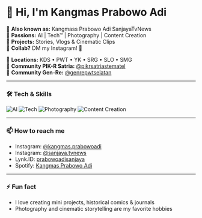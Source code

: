 # 👋 Hi, I'm Kangmas Prabowo Adi

💁 **Also known as:** Kangmass Prabowo Adi SanjayaTvNews     
🌱 **Passions:** AI | Tech™ | Photography | Content Creation  
🎥 **Projects:** Stories, Vlogs & Cinematic Clips  
🤝 **Collab?** DM my Instagram! 📩  

📍 **Locations:** KDS • PWT • YK • SRG • SLO • SMG  
🌲 **Community PIK-R Satria:** [@pikrsatriastematel](https://www.instagram.com/pikrsatriastematel?utm_source=ig_web_button_share_sheet&igsh=NHA0b3pldXBiYzRs)    
🌱 **Community Gen-Re:** [@genrepwtselatan](https://www.instagram.com/genrepwtselatan?utm_source=ig_web_button_share_sheet&igsh=N3loNHNiaDl5bm1r)    

---

### 🛠️ Tech & Skills
![AI](https://img.shields.io/badge/AI-00CFFF?style=for-the-badge&logo=artificial-intelligence&logoColor=white)
![Tech](https://img.shields.io/badge/Tech-F7DF1E?style=for-the-badge&logo=javascript&logoColor=black)
![Photography](https://img.shields.io/badge/Photography-FF69B4?style=for-the-badge&logo=instagram&logoColor=white)
![Content Creation](https://img.shields.io/badge/Content%20Creation-8A2BE2?style=for-the-badge)

---

### 📫 How to reach me
- Instagram: [@kangmas.prabowoadi](https://instagram.com/kangmas.prabowoadi)  
- Instagram: [@sanjaya.tvnews](https://instagram.com/sanjaya.tvnews)  
- Lynk.ID: [prabowoadisanjaya](https://lynk.id/prabowoadisanjaya)  
- Spotify: [Kangmas Prabowo Adi](https://open.spotify.com/user/31vaxeqjndf4rtiq7jenh6372cce?si=cvxmtPJ0QKicEfbIgL4VIQ)  

---

### ⚡ Fun fact
- I love creating mini projects, historical comics & journals  
- Photography and cinematic storytelling are my favorite hobbies
